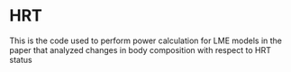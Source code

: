 # HRT
This is the code used to perform power calculation for LME models in the paper that analyzed changes in body composition with respect to HRT status
